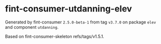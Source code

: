 # fint-consumer-utdanning-elev

Generated by fint-consumer `2.5.0-beta-1` from tag `v3.7.0` on package `elev` and component `utdanning`.

Based on fint-consumer-skeleton refs/tags/v1.5.1.
